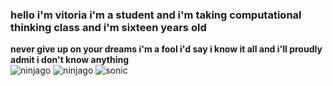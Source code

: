### **hello i'm vitoria i'm a student and i'm taking computational thinking class and i'm sixteen years old**
**never give up on your dreams i'm a fool i'd say i know it all and i'll proudly admit i don't know anything**  
![ninjago](https://media.tenor.com/l1pz2r72KK4AAAAM/kai-ninjago-lmao.gif)
![ninjago](https://media.tenor.com/iZZOJNaCN3MAAAAM/lloyd.gif)
![sonic](https://media.tenor.com/2VZIWK6WlVgAAAAM/sonic-the-hedgehog-sonic-prime.gif)
